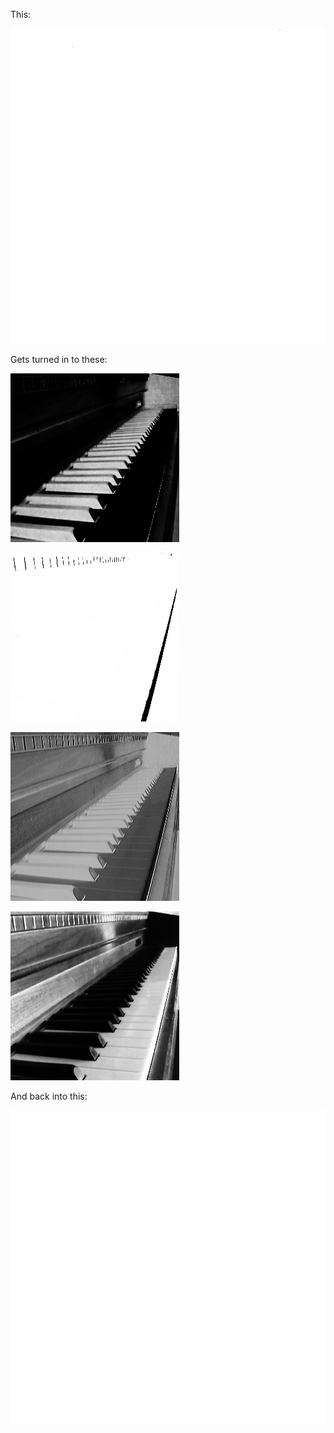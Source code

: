 This:

![input](assets/image01.png?raw=true)


Gets turned in to these:

![component 0](assets/image01_0.png?raw=true)

![component 1](assets/image01_1.png?raw=true)

![component 2](assets/image01_2.png?raw=true)

![component 3](assets/image01_3.png?raw=true)


And back into this:

![output](assets/image01_decoded.png?raw=true)
